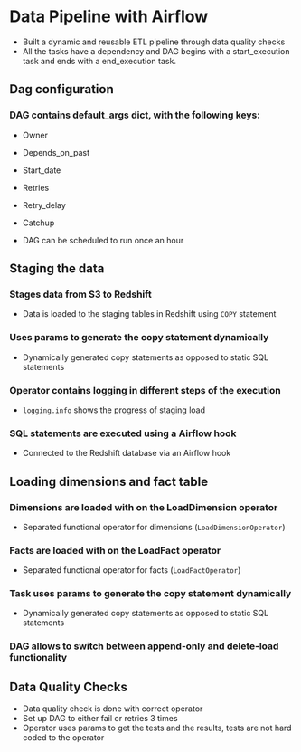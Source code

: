 # Data Pipeline with Airflow
- Built a dynamic and reusable ETL pipeline through data quality checks
- All the tasks have a dependency and DAG begins with a start_execution task and ends with a end_execution task.

## Dag configuration
### DAG contains default_args dict, with the following keys:
- Owner
- Depends_on_past
- Start_date
- Retries
- Retry_delay
- Catchup

- DAG can be scheduled to run once an hour

## Staging the data
### Stages data from S3 to Redshift
- Data is loaded to the staging tables in Redshift using `COPY` statement

### Uses params to generate the copy statement dynamically
- Dynamically generated copy statements as opposed to static SQL statements

### Operator contains logging in different steps of the execution
- `logging.info` shows the progress of staging load

### SQL statements are executed using a Airflow hook
- Connected to the Redshift database via an Airflow hook

## Loading dimensions and fact table
### Dimensions are loaded with on the LoadDimension operator
- Separated functional operator for dimensions (`LoadDimensionOperator`)

### Facts are loaded with on the LoadFact operator
- Separated functional operator for facts (`LoadFactOperator`)

### Task uses params to generate the copy statement dynamically
- Dynamically generated copy statements as opposed to static SQL statements

### DAG allows to switch between append-only and delete-load functionality

## Data Quality Checks
- Data quality check is done with correct operator
- Set up DAG to either fail or retries 3 times
- Operator uses params to get the tests and the results, tests are not hard coded to the operator
